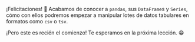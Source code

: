 ¡Felicitaciones! :tada: Acabamos de conocer a `pandas`, sus `DataFrame`s y `Series`, cómo con ellos podremos empezar a manipular lotes de datos tabulares en formatos como `csv` o `tsv`.

¡Pero este es recién el comienzo! Te esperamos en la próxima lección. :grin: